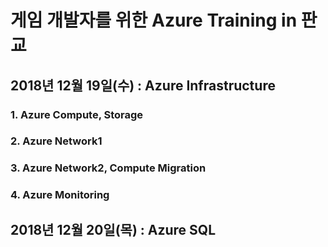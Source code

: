 <h1> 게임 개발자를 위한 Azure Training in 판교 </h1>

<h2> 2018년 12월 19일(수) : Azure Infrastructure </h2>

<h3>1. Azure Compute, Storage</h3> 

<h3>2. Azure Network1</h3>

<h3>3. Azure Network2, Compute Migration</h3>

<h3>4. Azure Monitoring</h3>

<h2> 2018년 12월 20일(목) : Azure SQL </h2>

